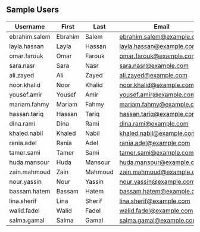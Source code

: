 ## Sample Users

| Username      | First   | Last    | Email                     | Password   |
| ------------- | ------- | ------- | ------------------------- | ---------- |
| ebrahim.salem | Ebrahim | Salem   | ebrahim.salem@example.com | Ebrahim123 |
| layla.hassan  | Layla   | Hassan  | layla.hassan@example.com  | Layla456   |
| omar.farouk   | Omar    | Farouk  | omar.farouk@example.com   | Omar789    |
| sara.nasr     | Sara    | Nasr    | sara.nasr@example.com     | Sara321    |
| ali.zayed     | Ali     | Zayed   | ali.zayed@example.com     | Ali654     |
| noor.khalid   | Noor    | Khalid  | noor.khalid@example.com   | Noor987    |
| yousef.amir   | Yousef  | Amir    | yousef.amir@example.com   | Yousef111  |
| mariam.fahmy  | Mariam  | Fahmy   | mariam.fahmy@example.com  | Mariam222  |
| hassan.tariq  | Hassan  | Tariq   | hassan.tariq@example.com  | Hassan333  |
| dina.rami     | Dina    | Rami    | dina.rami@example.com     | Dina444    |
| khaled.nabil  | Khaled  | Nabil   | khaled.nabil@example.com  | Khaled555  |
| rania.adel    | Rania   | Adel    | rania.adel@example.com    | Rania666   |
| tamer.sami    | Tamer   | Sami    | tamer.sami@example.com    | Tamer777   |
| huda.mansour  | Huda    | Mansour | huda.mansour@example.com  | Huda888    |
| zain.mahmoud  | Zain    | Mahmoud | zain.mahmoud@example.com  | Zain999    |
| nour.yassin   | Nour    | Yassin  | nour.yassin@example.com   | Nour000    |
| bassam.hatem  | Bassam  | Hatem   | bassam.hatem@example.com  | Bassam101  |
| lina.sherif   | Lina    | Sherif  | lina.sherif@example.com   | Lina202    |
| walid.fadel   | Walid   | Fadel   | walid.fadel@example.com   | Walid303   |
| salma.gamal   | Salma   | Gamal   | salma.gamal@example.com   | Salma404   |

